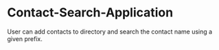 # Contact-Search-Application
User can add contacts to directory and search the contact name using a given prefix.
